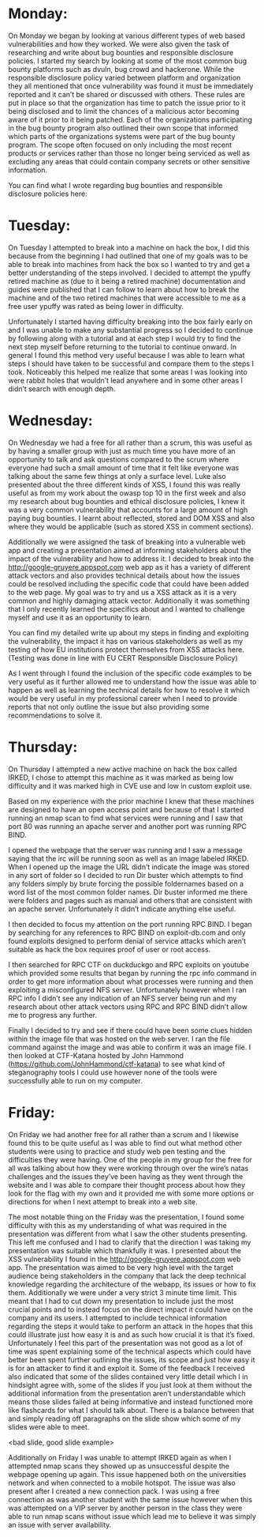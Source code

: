 # Monday:
On Monday we began by looking at various different types of web based vulnerabilities and how they worked. We were also given the task of researching and write about bug bounties and responsible disclosure policies. I started my search by looking at some of the most common bug bounty platforms such as dvuln, bug crowd and hackerone. While the responsible disclosure policy varied between platform and organization they all mentioned that once vulnerability was found it must be immediately reported and it can’t be shared or discussed with others. These rules are put in place so that the organization has time to patch the issue prior to it being disclosed and to limit the chances of a malicious actor becoming aware of it prior to it being patched. Each of the organizations participating in the bug bounty program also outlined their own scope that informed which parts of the organizations systems were part of the bug bounty program. The scope often focused on only including the most recent products or services rather than those no longer being serviced as well as excluding any areas that could contain company secrets or other sensitive information.  

You can find what I wrote regarding bug bounties and responsible disclosure policies here:

<LINK TO RESPONSIBLE SHIT>

# Tuesday:
On Tuesday I attempted to break into a machine on hack the box, I did this because from the beginning I had outlined that one of my goals was to be able to break into machines from hack the box so I wanted to try and get a better understanding of the steps involved. I decided to attempt the ypuffy retired machine as (due to it being a retired machine) documentation and guides were published that I can follow to learn about how to break the machine and of the two retired machines that were accessible to me as a free user ypuffy was rated as being lower in difficulty. 

Unfortunately I started having difficulty breaking into the box fairly early on and I was unable to make any substantial progress so I decided to continue by following along with a tutorial  and at each step I would try to find the next step myself before returning to the tutorial to continue onward. In general I found this method very useful because I was able to learn what steps I should have taken to be successful and compare them to the steps I took. Noticeably this helped me realize that some areas I was looking into were rabbit holes that wouldn’t lead anywhere and in some other areas I didn’t search with enough depth. 

# Wednesday:
On Wednesday we had a free for all rather than a scrum, this was useful as by having a smaller group with just as much time you have more of an opportunity to talk and ask questions compared to the scrum where everyone had such a small amount of time that it felt like everyone was talking about the same few things at only a surface level. Luke also presented about the three different kinds of XSS, I found this was really useful as from my work about the owasp top 10 in the first week and also my research about bug bounties and ethical disclosure policies, I knew it was a very common vulnerability that accounts for a large amount of high paying bug bounties.  I learnt about reflected, stored and DOM XSS and also where they would be applicable (such as stored XSS in comment sections). 

Additionally we were assigned the task of breaking into a vulnerable web app and creating a presentation aimed at informing stakeholders about the impact of the vulnerability and how to address it. I decided to break into the http://google-gruyere.appspot.com web app as it has a variety of different attack vectors and also provides technical details about how the issues could be resolved including the specific code that could have been added to the web page. My goal was to try and us a XSS attack as it is a very common and highly damaging attack vector. Additionally it was something that I only recently learned the specifics about and I wanted to challenge myself and use it as an opportunity to learn.

You can find my detailed write up about my steps in finding and exploiting the vulnerability, the impact it has on various stakeholders as well as my testing of how EU institutions protect themselves from XSS attacks here. 
(Testing was done in line with EU CERT Responsible Disclosure Policy)

<LINK TO THE DOCUMENT>

As I went through I found the inclusion of the specific code examples to be very useful as it further allowed me to understand how the issue was able to happen as well as learning the technical details for how to resolve it which would be very useful in my professional career when I need to provide reports that not only outline the issue but also providing some recommendations to solve it. 

# Thursday:
On Thursday I attempted a new active machine on hack the box called IRKED, I chose to attempt this machine as it was marked as being low difficulty and it was marked high in CVE use and low in custom exploit use. 

Based on my experience with the prior machine I knew that these machines are designed to have an open access point and because of that I started running an nmap scan to find what services were running and I saw that port 80 was running an apache server and another port was running RPC BIND. 

I opened the webpage that the server was running and I saw a message saying that the irc will be running soon as well as an image labeled IRKED. When I opened up the image the URL didn’t indicate the image was stored in any sort of folder so I decided to run Dir buster which attempts to find any folders simply by brute forcing the possible foldernames based on a word list of the most common folder names. Dir buster informed me there were folders and pages such as manual and others that are consistent with an apache server. Unfortunately it didn’t indicate anything else useful.

I then decided to focus my attention on the port running RPC BIND. I began by searching for any references to RPC BIND on exploit-db.com and only found exploits designed to perform denial of service attacks which aren’t suitable as hack the box requires proof of user or root access.

 

I then searched for RPC CTF on duckduckgo and RPC exploits on youtube which provided some results that began by running the rpc info command in order to get more information about what processes were running  and then exploiting a misconfigured NFS server. Unfortunately however when I ran RPC info I didn’t see any indication of an NFS server being run and my research about other attack vectors using RPC and RPC BIND didn’t allow me to progress any further.

Finally I decided to try and see if there could have been some clues hidden within the image file that was hosted on the web server. I ran the file command against the image and was able to confirm it was an image file. I then looked at CTF-Katana hosted by John Hammond (https://github.com/JohnHammond/ctf-katana) to see what kind of steganography tools I could use however none of the tools were successfully able to run on my computer.

# Friday:
On Friday we had another free for all rather than a scrum and I likewise found this to be quite useful as I was able to find out what method other students were using to practice and study web pen testing and the difficulties they were having. One of the people in my group for the free for all was talking about how they were working through over the wire’s natas challenges and the issues they’ve been having as they went through the website and I was able to compare their thought process about how they look for the flag with my own and it provided me with some more options or directions for when I next attempt to break into a web site. 

The most notable thing on the Friday was the presentation, I found some difficulty with this as my understanding of what was required in the presentation was different from what I saw the other students presenting. This left me confused and I had to clarify that the direction I was taking my presentation was suitable which thankfully it was. I presented about the XSS vulnerability I found in the http://google-gruyere.appspot.com web app. The presentation was aimed to be very high level with the target audience being stakeholders in the company that lack the deep technical knowledge regarding the architecture of the webapp, its issues or how to fix them. Additionally we were under a very strict 3 minute time limit. This meant that I had to cut down my presentation to include just the most crucial points and to instead focus on the direct impact it could have on the company and its users. I attempted to include technical information regarding the steps it would take to perform an attack in the hopes that this could illustrate just how easy it is and as such how crucial it is that it’s fixed. Unfortunately I feel this part of the presentation was not good as a lot of time was spent explaining some of the technical aspects which could have better been spent further outlining the issues, its scope and just how easy it is for an attacker to find it and exploit it. Some of the feedback I received also indicated that some of the slides contained very little detail which I in hindsight agree with, some of the slides if you just look at them without the additional information from the presentation aren’t understandable which means those slides failed at being informative and instead functioned more like flashcards for what I should talk about. There is a balance between that and simply reading off paragraphs on the slide show which some of my slides were able to meet. 

<bad slide, good slide example>

Additionally on Friday I was unable to attempt IRKED again as when I attempted nmap scans they showed up as unsuccessful despite the webpage opening up again. This issue happened both on the universities network and when connected to a mobile hotspot. The issue was also present after I created a new connection pack. I was using a free connection as was another student with the same issue however when this was attempted on a VIP server by another person in the class they were able to run nmap scans without issue which lead me to believe it was simply an issue with server availability. 
